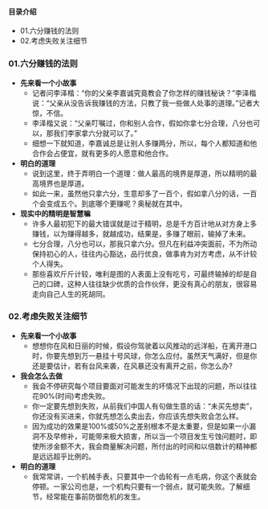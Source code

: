 #### 目录介绍
- 01.六分赚钱的法则
- 02.考虑失败关注细节




### 01.六分赚钱的法则
- **先来看一个小故事**
    - 记者问李泽楷：“你的父亲李嘉诚究竟教会了你怎样的赚钱秘诀？”李泽楷说：“父亲从没告诉我赚钱的方法，只教了我一些做人处事的道理。”记者大惊，不信。
    - 李泽楷又说：“父亲叮嘱过，你和别人合作，假如你拿七分合理，八分也可以，那我们李家拿六分就可以了。”
    - 细想一下就知道，李嘉诚总是让别人多赚两分，所以，每个人都知道和他合作会占便宜，就有更多的人愿意和他合作。
- **明白的道理**
    - 说到这里，终于弄明白一个道理：做人最高的境界是厚道，所以精明的最高境界也是厚道。
    - 如此一来，虽然他只拿六分，生意却多了一百个，假如拿八分的话，一百个会变成五个。到底哪个更赚呢？奥秘就在其中。
- **现实中的精明是智慧嘛**
    - 许多人最初犯下的最大错误就是过于精明，总是千方百计地从对方身上多赚钱，以为赚得越多，就越成功，结果是，多赚了眼前，输掉了未来。
    - 七分合理，八分也可以，那我只拿六分。但凡在利益冲突面前，不为所动保持初心的人，往往内心豁达，品行优良，做事肯为对方考虑，从不计较个人得失。
    - 那些喜欢斤斤计较，唯利是图的人表面上没有吃亏，可最终输掉的却是自己的口碑，这种人往往缺少优质的合作伙伴，更没有真心的朋友，很容易走向自己人生的死胡同。



### 02.考虑失败关注细节
- **先来看一个小故事**
    - 想想你在风和日丽的时候，假设你驾驶着以风推动的远洋船，在离开港口时，你要先想到万一悬挂十号风球，你怎么应付。虽然天气满好，但是你还是要估计，若有台风来袭，在风暴还没有离开之前，你怎么办?
- **我会怎么去做**
    - 我会不停研究每个项目要面对可能发生的坏情况下出现的问题，所以往往花90%(时间)考虑失败。
    - 你一定要先想到失败，从前我们中国人有句做生意的话：“未买先想卖”，你还没有买进来，你就先想怎么卖出去，你应该先想失败会怎么样。
    - 因为成功的效果是100%或50%之差别根本不是太重要，但是如果一小漏洞不及早修补，可能带来极大损害，所以当一个项目发生亏蚀问题时，即使所涉金额不大，我会商量解决问题，所付出的时间和以倍数计的精神都是远远超乎比例的。
- **明白的道理**
    - 我常常讲，一个机械手表，只要其中一个齿轮有一点毛病，你这个表就会停顿。一家公司也是，一个机构只要有一个弱点，就可能失败。了解细节，经常能在事前防御危机的发生。











